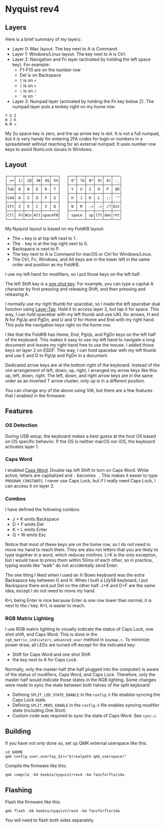 # Nyquist rev4

## Layers

Here is a brief summary of my layers:

* Layer 0: Mac layout. The key next to A is Command.
* Layer 1: Windows/Linux layout. The key next to A is Ctrl.
* Layer 2: Navigation and Fn layer (activated by holding the left space key). For example:
  * F1-F10 are on the number row
  * Del is on Backspace
  * `[` is on `<`
  * `]` is on `>`
  * `\` is on `/`
  * `` ` `` is on `'`
* Layer 3: Numpad layer (activated by holding the Fn key below Z). The numpad layer puts a tenkey right on my home row:

```
Y U I
H J K
N M <
```

My 2u space key is zero, and the up arrow key is dot. It is not a full numpad, but it is very handy for entering 2FA codes for login or numbers in a spreadsheet without reaching for an external numpad. It uses number row keys to avoid NumLock issues in Windows.

## Layout

```
┌───┬───┬───┬───┬───┬───┐   ┌───┬───┬───┬───┬───┬───┐
│ =+│ 1!│ 2@│ 3#│ 4$│ 5%│   │ 6^│ 7&│ 8*│ 9(│ 0)│ -_│
├───┼───┼───┼───┼───┼───┤   ├───┼───┼───┼───┼───┼───┤
│Tab│ Q │ W │ E │ R │ T │   │ Y │ U │ I │ O │ P │ BS│
├───┼───┼───┼───┼───┼───┤   ├───┼───┼───┼───┼───┼───┤
│Cmd│ A │ S │ D │ F │ G │   │ H │ J │ K │ L │ ;:│ '"│
├───┼───┼───┼───┼───┼───┤   ├───┼───┼───┼───┼───┼───┤
│Sft│ Z │ X │ C │ V │ B │   │ N │ M │ ,<│ .>│ /?│Ent│
├───┼───┼───┼───┼───┴───┤   ├───┴───┼───┼───┼───┼───┤
│Ctl│ Fn│Win│Alt│spaceFN│   │ space │ up│lft│dwn│rht│
└───┴───┴───┴───┴───────┘   └───────┴───┴───┴───┴───┘
```

My Nyquist layout is based on my FoldKB layout:

* The `=` key is at top left next to 1.
* The `-` key is at the top right next to 0.
* Backspace is next to P.
* The key next to A is Command for macOS or Ctrl for Windows/Linux.
* The Ctrl, Fn, Windows, and Alt keys are in the lower left in the same order and position as my FoldKB.

I use my left hand for modifiers, so I put those keys on the left half.

The left Shift key is a [one shot key](https://docs.qmk.fm/one_shot_keys). For example, you can type a capital A character by first pressing and releasing Shift, and then pressing and releasing A.

I normally use my right thumb for spacebar, so I made the left spacebar dual function using [Layer-Tap](https://docs.qmk.fm/feature_layers?id=switching-and-toggling-layers). Hold it to access layer 2, but tap it for space. This way, I can hold spacebar with my left thumb and use IJKL for arrows, H and N for PgUp and PgDn, and U and O for Home and End with my right hand. This puts the navigation keys right on the home row.

I like that the FoldKB has Home, End, PgUp, and PgDn keys on the left half of the keyboard. This makes it easy to use my left hand to navigate a long document and leaves my right hand free to use the mouse. I added those keys on layer 2 on ESDF. This way, I can hold spacebar with my left thumb and use E and D to PgUp and PgDn in a document.

Dedicated arrow keys are at the bottom right of the keyboard. Instead of the vim arrangement of left, down, up, right, I arranged my arrow keys like this: up, left, down, right. The left, down, and right arrow keys are in the same order as an inverted T arrow cluster; only up is in a different position.

You can change any of the above using VIA, but there are a few features that I enabled in the firmware:

## Features

### OS Detection

During USB setup, the keyboard makes a best guess at the host OS based on OS specific behavior. If the OS is neither macOS nor iOS, the keyboard activates layer 1.

### Caps Word

I enabled [Caps Word](https://docs.qmk.fm/feature_caps_word). Double tap left Shift to turn on Caps Word. While active, letters are capitalized and `-` becomes `_`. This makes it easier to type `PROGRAM_CONSTANTS`. I never use Caps Lock, but if I really need Caps Lock, I can access it on layer 2.

### Combos

I have defined the following combos:

* J + K emits Backspace
* D + F emits Del
* K + L emits Enter
* Q + W emits Esc

Notice that most of these keys are on the home row, so I do not need to move my hand to reach them. They are also not letters that you are likely to type together in a word, which reduces misfires. L+K is the only exception, but I would have to press them within 50ms of each other, so in practice, typing words like "walk" do not accidentally send Enter.

The one thing I liked when I used an X-Bows keyboard was the extra Backspace key between G and H. When I built a Lily58 keyboard, I put Backspace there and put Del on the other half. J+K and D+F are the same idea, except I do not need to move my hand.

K+L being Enter is nice because Enter is one row lower than normal; it is next to the / key. K+L is easier to reach.

### RGB Matrix Lighting

I use RGB matrix lighting to visually indicate the status of Caps Lock, one shot shift, and Caps Word. This is done in the `rgb_matrix_indicators_advanced_user` method in `keymap.c`. To minimize power draw, all LEDs are turned off except for the indicated key:

* Shift for Caps Word and one shot Shift
* the key next to A for Caps Lock.

Normally, only the master half (the half plugged into the computer) is aware of the status of modifiers, Caps Word, and Caps Lock. Therefore, only the master half would indicate those states in the RGB lighting. Some changes were made to sync the state between both halves of the split keyboard:

* Defining `SPLIT_LED_STATE_ENABLE` in the `config.h` file enables syncing the Caps Lock state.
* Defining `SPLIT_MODS_ENABLE` in the `config.h` file enables syncing modifier state (including One Shot).
* Custom code was required to sync the state of Caps Word. See `sync.c`.

## Building

If you have not only done so, set up QMK external userspace like this:

```
cd $HOME
qmk config user.overlay_dir="$(realpath qmk_userspace)"
```

Compile the firmware like this:

```
qmk compile -kb keebio/nyquist/rev4 -km fansforflorida
```

## Flashing

Flash the firmware like this:

```
qmk flash -kb keebio/nyquist/rev4 -km fansforflorida
```

You will need to flash both sides separately.
